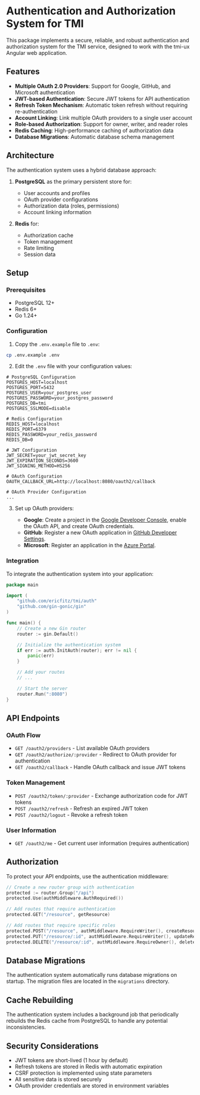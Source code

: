 # Authentication and Authorization System for TMI

This package implements a secure, reliable, and robust authentication and authorization system for the TMI service, designed to work with the tmi-ux Angular web application.

## Features

- **Multiple OAuth 2.0 Providers**: Support for Google, GitHub, and Microsoft authentication
- **JWT-based Authentication**: Secure JWT tokens for API authentication
- **Refresh Token Mechanism**: Automatic token refresh without requiring re-authentication
- **Account Linking**: Link multiple OAuth providers to a single user account
- **Role-based Authorization**: Support for owner, writer, and reader roles
- **Redis Caching**: High-performance caching of authorization data
- **Database Migrations**: Automatic database schema management

## Architecture

The authentication system uses a hybrid database approach:

1. **PostgreSQL** as the primary persistent store for:

   - User accounts and profiles
   - OAuth provider configurations
   - Authorization data (roles, permissions)
   - Account linking information

2. **Redis** for:
   - Authorization cache
   - Token management
   - Rate limiting
   - Session data

## Setup

### Prerequisites

- PostgreSQL 12+
- Redis 6+
- Go 1.24+

### Configuration

1. Copy the `.env.example` file to `.env`:

```bash
cp .env.example .env
```

2. Edit the `.env` file with your configuration values:

```
# PostgreSQL Configuration
POSTGRES_HOST=localhost
POSTGRES_PORT=5432
POSTGRES_USER=your_postgres_user
POSTGRES_PASSWORD=your_postgres_password
POSTGRES_DB=tmi
POSTGRES_SSLMODE=disable

# Redis Configuration
REDIS_HOST=localhost
REDIS_PORT=6379
REDIS_PASSWORD=your_redis_password
REDIS_DB=0

# JWT Configuration
JWT_SECRET=your_jwt_secret_key
JWT_EXPIRATION_SECONDS=3600
JWT_SIGNING_METHOD=HS256

# OAuth Configuration
OAUTH_CALLBACK_URL=http://localhost:8080/oauth2/callback

# OAuth Provider Configuration
...
```

3. Set up OAuth providers:

   - **Google**: Create a project in the [Google Developer Console](https://console.developers.google.com/), enable the OAuth API, and create OAuth credentials.
   - **GitHub**: Register a new OAuth application in [GitHub Developer Settings](https://github.com/settings/developers).
   - **Microsoft**: Register an application in the [Azure Portal](https://portal.azure.com/).

### Integration

To integrate the authentication system into your application:

```go
package main

import (
	"github.com/ericfitz/tmi/auth"
	"github.com/gin-gonic/gin"
)

func main() {
	// Create a new Gin router
	router := gin.Default()

	// Initialize the authentication system
	if err := auth.InitAuth(router); err != nil {
		panic(err)
	}

	// Add your routes
	// ...

	// Start the server
	router.Run(":8080")
}
```

## API Endpoints

### OAuth Flow

- `GET /oauth2/providers` - List available OAuth providers
- `GET /oauth2/authorize/:provider` - Redirect to OAuth provider for authentication
- `GET /oauth2/callback` - Handle OAuth callback and issue JWT tokens

### Token Management

- `POST /oauth2/token/:provider` - Exchange authorization code for JWT tokens
- `POST /oauth2/refresh` - Refresh an expired JWT token
- `POST /oauth2/logout` - Revoke a refresh token

### User Information

- `GET /oauth2/me` - Get current user information (requires authentication)

## Authorization

To protect your API endpoints, use the authentication middleware:

```go
// Create a new router group with authentication
protected := router.Group("/api")
protected.Use(authMiddleware.AuthRequired())

// Add routes that require authentication
protected.GET("/resource", getResource)

// Add routes that require specific roles
protected.POST("/resource", authMiddleware.RequireWriter(), createResource)
protected.PUT("/resource/:id", authMiddleware.RequireWriter(), updateResource)
protected.DELETE("/resource/:id", authMiddleware.RequireOwner(), deleteResource)
```

## Database Migrations

The authentication system automatically runs database migrations on startup. The migration files are located in the `migrations` directory.

## Cache Rebuilding

The authentication system includes a background job that periodically rebuilds the Redis cache from PostgreSQL to handle any potential inconsistencies.

## Security Considerations

- JWT tokens are short-lived (1 hour by default)
- Refresh tokens are stored in Redis with automatic expiration
- CSRF protection is implemented using state parameters
- All sensitive data is stored securely
- OAuth provider credentials are stored in environment variables
